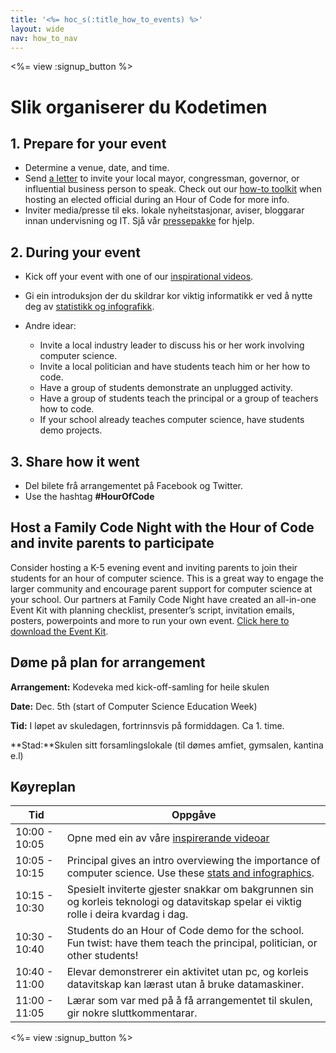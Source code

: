 ```yaml
---
title: '<%= hoc_s(:title_how_to_events) %>'
layout: wide
nav: how_to_nav
---
```

<%= view :signup_button %>

# Slik organiserer du Kodetimen

## 1. Prepare for your event

- Determine a venue, date, and time.
- Send [a letter](https://docs.google.com/a/code.org/document/d/1eP41sKW7y0qq_JvkRIgZK8dWYICaGRZ4CCDETXa78wY/edit) to invite your local mayor, congressman, governor, or influential business person to speak. Check out our [how-to toolkit](<%=resolve_url('/files/elected-official.pdf')%>) when hosting an elected official during an Hour of Code for more info.
- Inviter media/presse til eks. lokale nyheitstasjonar, aviser, bloggarar innan undervisning og IT. Sjå vår [pressepakke](<%= resolve_url('/promote/press-kit') %>) for hjelp.

## 2. During your event

- Kick off your event with one of our [inspirational videos](<%= resolve_url('/promote/resources#videos') %>).
- Gi ein introduksjon der du skildrar kor viktig informatikk er ved å nytte deg av [statistikk og infografikk](<%= resolve_url('/promote/stats') %>).   
      
    
- Andre idear: 
    - Invite a local industry leader to discuss his or her work involving computer science.
    - Invite a local politician and have students teach him or her how to code.
    - Have a group of students demonstrate an unplugged activity.
    - Have a group of students teach the principal or a group of teachers how to code.
    - If your school already teaches computer science, have students demo projects.

## 3. Share how it went

- Del bilete frå arrangementet på Facebook og Twitter. 
- Use the hashtag **#HourOfCode**

## Host a Family Code Night with the Hour of Code and invite parents to participate

Consider hosting a K-5 evening event and inviting parents to join their students for an hour of computer science. This is a great way to engage the larger community and encourage parent support for computer science at your school. Our partners at Family Code Night have created an all-in-one Event Kit with planning checklist, presenter’s script, invitation emails, posters, powerpoints and more to run your own event. [Click here to download the Event Kit](http://www.familycodenight.org/DownloadCodeDotOrg.html).

## Døme på plan for arrangement

**Arrangement:** Kodeveka med kick-off-samling for heile skulen

**Date:** Dec. 5th (start of Computer Science Education Week)

**Tid:** I løpet av skuledagen, fortrinnsvis på formiddagen. Ca 1. time.

**Stad:**Skulen sitt forsamlingslokale (til dømes amfiet, gymsalen, kantina e.l)   
  


## Køyreplan

| Tid           | Oppgåve                                                                                                                                          |
| ------------- | ------------------------------------------------------------------------------------------------------------------------------------------------ |
| 10:00 - 10:05 | Opne med ein av våre [inspirerande videoar](<%= resolve_url('/promote/resources#videos') %>)                                                       |
| 10:05 - 10:15 | Principal gives an intro overviewing the importance of computer science. Use these [stats and infographics](<%= resolve_url('/promote/stats') %>). |
| 10:15 - 10:30 | Spesielt inviterte gjester snakkar om bakgrunnen sin og korleis teknologi og datavitskap spelar ei viktig rolle i deira kvardag i dag.           |
| 10:30 - 10:40 | Students do an Hour of Code demo for the school. Fun twist: have them teach the principal, politician, or other students!                        |
| 10:40 - 11:00 | Elevar demonstrerer ein aktivitet utan pc, og korleis datavitskap kan lærast utan å bruke datamaskiner.                                          |
| 11:00 - 11:05 | Lærar som var med på å få arrangementet til skulen, gir nokre sluttkommentarar.                                                                  |

<%= view :signup_button %>
